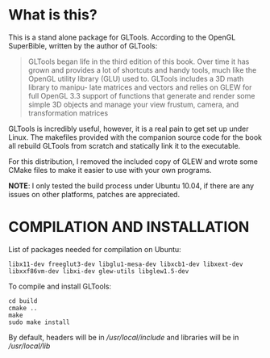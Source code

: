 What is this?
=============

This is a stand alone package for GLTools. According to the OpenGL SuperBible, written by the author of GLTools: 

>GLTools began life in the third edition of this
>book. Over time it has grown and provides a lot of shortcuts and handy tools, much like
>the OpenGL utility library (GLU) used to. GLTools includes a 3D math library to manipu-
>late matrices and vectors and relies on GLEW for full OpenGL 3.3 support of functions
>that generate and render some simple 3D objects and manage your view frustum, camera,
>and transformation matrices

GLTools is incredibly useful, however, it is a real pain to get set up under Linux. The makefiles provided with the
companion source code for the book all rebuild GLTools from scratch and statically link it to the executable. 

For this distribution, I removed the included copy of GLEW and wrote some CMake files to make it easier to use
with your own programs.

**NOTE**: I only tested the build process under Ubuntu 10.04, if there are any issues on other platforms, patches are appreciated.

COMPILATION AND INSTALLATION
============================

List of packages needed for compilation on Ubuntu:

    libx11-dev freeglut3-dev libglu1-mesa-dev libxcb1-dev libxext-dev libxxf86vm-dev libxi-dev glew-utils libglew1.5-dev

To compile and install GLTools:

    cd build
    cmake ..
    make
    sudo make install

By default, headers will be in */usr/local/include* and libraries will be in */usr/local/lib*
